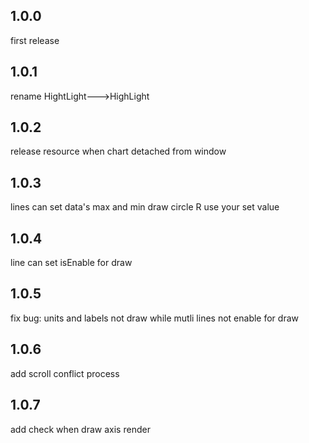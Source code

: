 ## 1.0.0
first release
## 1.0.1
rename HightLight--->HighLight
## 1.0.2
release resource when chart detached from window
## 1.0.3
lines can set data's max and min
draw circle R use your set value
## 1.0.4
line can set isEnable for draw
## 1.0.5
fix bug: units and labels not draw while mutli lines not enable for draw
## 1.0.6
add scroll conflict process
## 1.0.7
add check when draw axis render